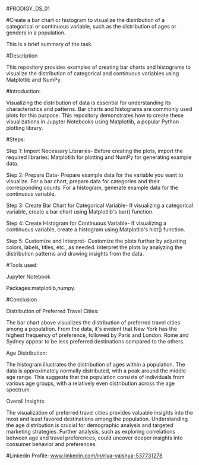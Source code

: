 #PRODIGY_DS_01

#Create a bar chart or histogram to visualize the distribution of a categorical or continuous variable, such as the distribution of ages or genders in a population.

This is a brief summary of the task.

#Description

This repository provides examples of creating bar charts and histograms to visualize the distribution of categorical and continuous variables using Matplotlib and NumPy.

#Introduction:

Visualizing the distribution of data is essential for understanding its characteristics and patterns. Bar charts and histograms are commonly used plots for this purpose. This repository demonstrates how to create these visualizations in Jupyter Notebooks using Matplotlib, a popular Python plotting library.

#Steps:

Step 1: Import Necessary Libraries-
Before creating the plots, import the required libraries: Matplotlib for plotting and NumPy for generating example data.

Step 2: Prepare Data-
Prepare example data for the variable you want to visualize. For a bar chart, prepare data for categories and their corresponding counts. For a histogram, generate example data for the continuous variable.

Step 3: Create Bar Chart for Categorical Variable-
If visualizing a categorical variable, create a bar chart using Matplotlib's bar() function.

Step 4: Create Histogram for Continuous Variable-
If visualizing a continuous variable, create a histogram using Matplotlib's hist() function.

Step 5: Customize and Interpret-
Customize the plots further by adjusting colors, labels, titles, etc., as needed. Interpret the plots by analyzing the distribution patterns and drawing insights from the data.

#Tools used:

Jupyter Notebook

Packages:matplotlib,numpy.

#Conclusion

Distribution of Preferred Travel Cities:

The bar chart above visualizes the distribution of preferred travel cities among a population. From the data, it's evident that New York has the highest frequency of preference, followed by Paris and London. Rome and Sydney appear to be less preferred destinations compared to the others.

Age Distribution:

The histogram illustrates the distribution of ages within a population. The data is approximately normally distributed, with a peak around the middle age range. This suggests that the population consists of individuals from various age groups, with a relatively even distribution across the age spectrum.

Overall Insights:

The visualization of preferred travel cities provides valuable insights into the most and least favored destinations among the population.
Understanding the age distribution is crucial for demographic analysis and targeted marketing strategies.
Further analysis, such as exploring correlations between age and travel preferences, could uncover deeper insights into consumer behavior and preferences.

#Linkedin Profile:
www.linkedin.com/in/riya-vaishya-537731278
